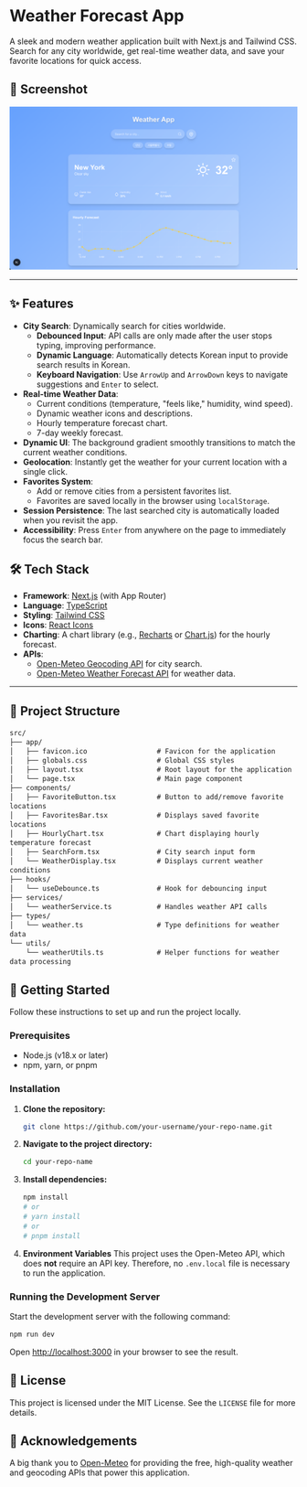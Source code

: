 # Weather Forecast App

A sleek and modern weather application built with Next.js and Tailwind CSS. Search for any city worldwide, get real-time weather data, and save your favorite locations for quick access.

## 📸 Screenshot

![App Screenshot](screenshots/app-screenshot.png)

-----

## ✨ Features

  * **City Search**: Dynamically search for cities worldwide.
      * **Debounced Input**: API calls are only made after the user stops typing, improving performance.
      * **Dynamic Language**: Automatically detects Korean input to provide search results in Korean.
      * **Keyboard Navigation**: Use `ArrowUp` and `ArrowDown` keys to navigate suggestions and `Enter` to select.
  * **Real-time Weather Data**:
      * Current conditions (temperature, "feels like," humidity, wind speed).
      * Dynamic weather icons and descriptions.
      * Hourly temperature forecast chart.
      * 7-day weekly forecast.
  * **Dynamic UI**: The background gradient smoothly transitions to match the current weather conditions.
  * **Geolocation**: Instantly get the weather for your current location with a single click.
  * **Favorites System**:
      * Add or remove cities from a persistent favorites list.
      * Favorites are saved locally in the browser using `localStorage`.
  * **Session Persistence**: The last searched city is automatically loaded when you revisit the app.
  * **Accessibility**: Press `Enter` from anywhere on the page to immediately focus the search bar.

## 🛠️ Tech Stack

  * **Framework**: [Next.js](https://nextjs.org/) (with App Router)
  * **Language**: [TypeScript](https://www.typescriptlang.org/)
  * **Styling**: [Tailwind CSS](https://tailwindcss.com/)
  * **Icons**: [React Icons](https://react-icons.github.io/react-icons/)
  * **Charting**: A chart library (e.g., [Recharts](https://recharts.org/) or [Chart.js](https://www.chartjs.org/)) for the hourly forecast.
  * **APIs**:
      * [Open-Meteo Geocoding API](https://open-meteo.com/en/docs/geocoding-api) for city search.
      * [Open-Meteo Weather Forecast API](https://open-meteo.com/en/docs) for weather data.

-----

## 📂 Project Structure

```
src/
├── app/
│   ├── favicon.ico                 # Favicon for the application
│   ├── globals.css                 # Global CSS styles
│   ├── layout.tsx                  # Root layout for the application
│   └── page.tsx                    # Main page component
├── components/
│   ├── FavoriteButton.tsx          # Button to add/remove favorite locations
│   ├── FavoritesBar.tsx            # Displays saved favorite locations
│   ├── HourlyChart.tsx             # Chart displaying hourly temperature forecast
│   ├── SearchForm.tsx              # City search input form
│   └── WeatherDisplay.tsx          # Displays current weather conditions
├── hooks/
│   └── useDebounce.ts              # Hook for debouncing input
├── services/
│   └── weatherService.ts           # Handles weather API calls
├── types/
│   └── weather.ts                  # Type definitions for weather data
└── utils/
    └── weatherUtils.ts             # Helper functions for weather data processing
```


## 🚀 Getting Started

Follow these instructions to set up and run the project locally.

### Prerequisites

  * Node.js (v18.x or later)
  * npm, yarn, or pnpm

### Installation

1.  **Clone the repository:**

    ```bash
    git clone https://github.com/your-username/your-repo-name.git
    ```

2.  **Navigate to the project directory:**

    ```bash
    cd your-repo-name
    ```

3.  **Install dependencies:**

    ```bash
    npm install
    # or
    # yarn install
    # or
    # pnpm install
    ```

4.  **Environment Variables**
    This project uses the Open-Meteo API, which does **not** require an API key. Therefore, no `.env.local` file is necessary to run the application.

### Running the Development Server

Start the development server with the following command:

```bash
npm run dev
```

Open [http://localhost:3000](https://www.google.com/search?q=http://localhost:3000) in your browser to see the result.

## 📄 License

This project is licensed under the MIT License. See the `LICENSE` file for more details.

## 🙏 Acknowledgements

A big thank you to [Open-Meteo](https://open-meteo.com/) for providing the free, high-quality weather and geocoding APIs that power this application.